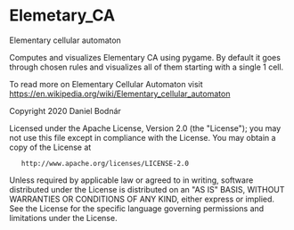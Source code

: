 # Elemetary_CA
Elementary cellular automaton

Computes and visualizes Elementary CA using pygame.
By default it goes through chosen rules and visualizes all of them starting with a single 1 cell.

To read more on Elementary Cellular Automaton visit https://en.wikipedia.org/wiki/Elementary_cellular_automaton





   Copyright 2020 Daniel Bodnár

   Licensed under the Apache License, Version 2.0 (the "License");
   you may not use this file except in compliance with the License.
   You may obtain a copy of the License at

       http://www.apache.org/licenses/LICENSE-2.0

   Unless required by applicable law or agreed to in writing, software
   distributed under the License is distributed on an "AS IS" BASIS,
   WITHOUT WARRANTIES OR CONDITIONS OF ANY KIND, either express or implied.
   See the License for the specific language governing permissions and
   limitations under the License.
